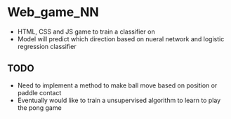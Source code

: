 # Web_game_NN
- HTML, CSS and JS game to train a classifier on
- Model will predict which direction based on nueral network and logistic regression classifier

## TODO
- Need to implement a method to make ball move based on position or paddle contact
- Eventually would like to train a unsupervised algorithm to learn to play the pong game
